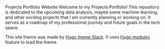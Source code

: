 Projects Portfolio Website
Welcome to my Projects Portfolio! This repository is dedicated to the upcoming data analysis, maybe some machine learning, and other exciting projects that I am currently planning or working on. It serves as a roadmap of my professional journey and future goals in the tech space.

This site theme was made by [Hugo theme Stack](https://github.com/CaiJimmy/hugo-theme-stack). It uses [Hugo modules](https://gohugo.io/hugo-modules/) feature to load the theme.
